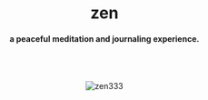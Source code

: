 <div align="center">
  <h1> zen </h1>
    
  <h4> a peaceful meditation and journaling experience. </h4>

  <br />
  <br />

  ![zen333](https://github.com/user-attachments/assets/20690247-c08d-4803-ab1b-2b9d17868af0)
</div>
